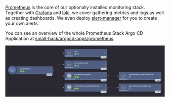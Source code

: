 [Prometheus](https://prometheus.io/docs/introduction/overview/) is the core of our optionally installed monitoring stack. Together with [Grafana](https://grafana.com/) and [loki](https://grafana.com/oss/loki/), we cover gathering metrics and logs as well as creating dashboards. We even deploy [alert-manager](https://prometheus.io/docs/alerting/latest/alertmanager/) for you to create your own alerts.

You can see an overview of the whole Prometheus Stack Argo CD Application at [small-hack/argocd-apps/prometheus](https://github.com/small-hack/argocd-apps/tree/main/prometheus).

<a href="../../assets/images/screenshots/prometheus_screenshot.png">
<img src="../../assets/images/screenshots/prometheus_screenshot.png" alt="screenshot of the Argo CD web interface showing the prometheus app of apps which includes the following children: loki, prometheus-crd, prometheus-appset, prometheus-pushgateway-appset">
</a>

